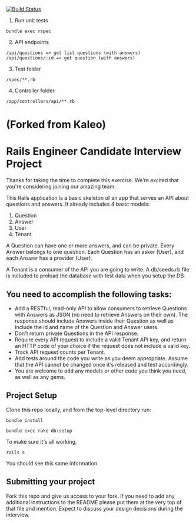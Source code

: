 [![Build Status](https://app.travis-ci.com/hdchinh/rails-interview-project.svg?branch=master)](https://app.travis-ci.com/hdchinh/rails-interview-project)

1. Run unit tests
```
bundle exec rspec
```

2. API endpoints

```
/api/questions => get list questions (with answers)
/api/questions/:id => get question (with answers)
```

3. Test folder
```
/spec/**.rb
```

4. Controller folder
```
/app/controllers/api/**.rb
```

# (Forked from Kaleo)
# Rails Engineer Candidate Interview Project

Thanks for taking the time to complete this exercise. We're excited that you're considering joining our amazing team.

This Rails application is a basic skeleton of an app that serves an API about questions and answers. It already includes 4 basic models:

1.  Question
2.  Answer
3.  User
4.  Tenant

A Question can have one or more answers, and can be private. Every Answer belongs to one question. Each Question has an asker (User), and each Answer has a provider (User).

A Tenant is a consumer of the API you are going to write. A db/seeds.rb file is included to preload the database with test data when you setup the DB.

## You need to accomplish the following tasks:

*   Add a RESTful, read-only API to allow consumers to retrieve Questions with Answers as JSON (no need to retrieve Answers on their own). The response should include Answers inside their Question as well as include the id and name of the Question and Answer users.
*   Don't return private Questions in the API response.
*   Require every API request to include a valid Tenant API key, and return an HTTP code of your choice if the request does not include a valid key.
*   Track API request counts per Tenant.
*   Add tests around the code you write as you deem appropriate. Assume that the API cannot be changed once it's released and test accordingly.
*   You are welcome to add any models or other code you think you need, as well as any gems.

## Project Setup

Clone this repo locally, and from the top-level directory run:

`bundle install`

`bundle exec rake db:setup`

To make sure it's all working,

`rails s`

You should see this same information.

## Submitting your project

Fork this repo and give us access to your fork. If you need to add any additional instructions to the README please put them at the very top of that file and mention. Expect to discuss your design decisions during the interview.
